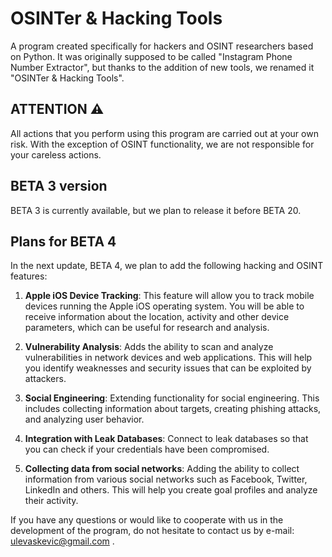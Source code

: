 # OSINTer & Hacking Tools

A program created specifically for hackers and OSINT researchers based on Python. It was originally supposed to be called "Instagram Phone Number Extractor", but thanks to the addition of new tools, we renamed it "OSINTer & Hacking Tools".

## ATTENTION ⚠
All actions that you perform using this program are carried out at your own risk. With the exception of OSINT functionality, we are not responsible for your careless actions.

## BETA 3 version
BETA 3 is currently available, but we plan to release it before BETA 20.

## Plans for BETA 4
In the next update, BETA 4, we plan to add the following hacking and OSINT features:

1. **Apple iOS Device Tracking**: This feature will allow you to track mobile devices running the Apple iOS operating system. You will be able to receive information about the location, activity and other device parameters, which can be useful for research and analysis.

2. **Vulnerability Analysis**: Adds the ability to scan and analyze vulnerabilities in network devices and web applications. This will help you identify weaknesses and security issues that can be exploited by attackers.

3. **Social Engineering**: Extending functionality for social engineering. This includes collecting information about targets, creating phishing attacks, and analyzing user behavior.

4. **Integration with Leak Databases**: Connect to leak databases so that you can check if your credentials have been compromised.

5. **Collecting data from social networks**: Adding the ability to collect information from various social networks such as Facebook, Twitter, LinkedIn and others. This will help you create goal profiles and analyze their activity.

If you have any questions or would like to cooperate with us in the development of the program, do not hesitate to contact us by e-mail: ulevaskevic@gmail.com .
